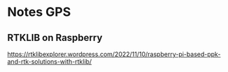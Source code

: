 # Notes GPS

## RTKLIB on Raspberry
https://rtklibexplorer.wordpress.com/2022/11/10/raspberry-pi-based-ppk-and-rtk-solutions-with-rtklib/

